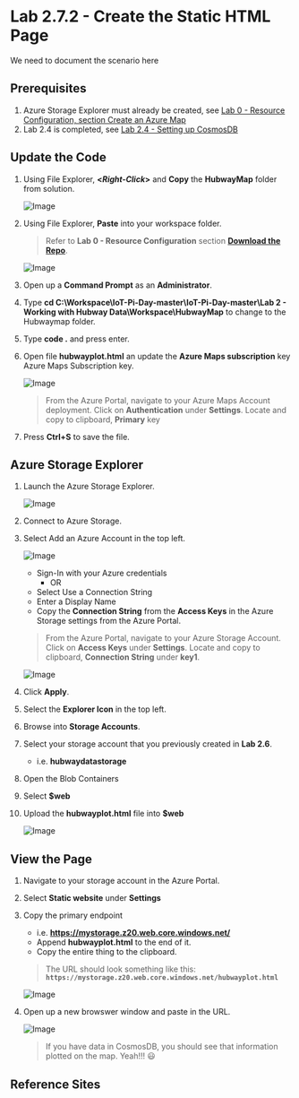 # Lab 2.7.2 - Create the Static HTML Page
We need to document the scenario here

## Prerequisites
1. Azure Storage Explorer must already be created, see [Lab 0 - Resource Configuration, section Create an Azure Map](https://github.com/Azure/IoT-Pi-Day/tree/master/Lab%200%20-%20Resource%20Configuration#create-an-azure-map)
2. Lab 2.4 is completed, see [Lab 2.4 - Setting up CosmosDB](https://github.com/Azure/IoT-Pi-Day/tree/master/Lab%202%20-%20Working%20with%20Hubway%20Data/Lab%202.4%20-%20Setting%20up%20CosmosDB)

## Update the Code

1. Using File Explorer, **<*Right-Click*>** and **Copy** the **HubwayMap** folder from solution.

    ![Image](/images/lab-2.7.2-image1.png) 

2. Using File Explorer, **Paste** into your workspace folder.
    > Refer to **Lab 0 - Resource Configuration** section **[Download the Repo](https://github.com/Azure/IoT-Pi-Day/tree/master/Lab%200%20-%20Resource%20Configuration#download-the-repo)**.

    ![Image](/images/lab-2.7.2-image2.png)

3. Open up a **Command Prompt** as an **Administrator**.
4. Type **cd C:\Workspace\IoT-Pi-Day-master\IoT-Pi-Day-master\Lab 2 - Working with Hubway Data\Workspace\HubwayMap** to change to the Hubwaymap folder.
5. Type **code .** and press enter.
6. Open file **hubwayplot.html** an update the **Azure Maps subscription** key Azure Maps Subscription key.

    ![Image](/images/lab-2.7.2-image3.png)

    > From the Azure Portal, navigate to your Azure Maps Account deployment. Click on **Authentication** under **Settings**.  Locate and copy to clipboard, **Primary** key

8. Press **Ctrl+S** to save the file.

## Azure Storage Explorer

1. Launch the Azure Storage Explorer.

    ![Image](/images/lab-2.7.2-image4.png) 

2. Connect to Azure Storage.
3. Select Add an Azure Account in the top left.
    
    ![Image](/images/lab-2.7.2-image5.png) 

    - Sign-In with your Azure credentials
        - OR
    - Select Use a Connection String
    - Enter a Display Name
    - Copy the **Connection String** from the **Access Keys** in the Azure Storage settings from the Azure Portal.

    > From the Azure Portal, navigate to your Azure Storage Account. Click on **Access Keys** under **Settings**.  Locate and copy to clipboard, **Connection String** under **key1**.

    ![Image](/images/lab-2.7.2-image6.png) 

4.  Click **Apply**.
5.  Select the **Explorer Icon** in the top left.
6.  Browse into **Storage Accounts**.
7.  Select your storage account that you previously created in **Lab 2.6**.
    - i.e. **hubwaydatastorage**
8.  Open the Blob Containers
9.  Select **$web**
10. Upload the **hubwayplot.html** file into **$web**

    ![Image](/images/lab-2.7.2-image7.png) 

## View the Page

1. Navigate to your storage account in the Azure Portal.    
2.  Select **Static website** under **Settings**
3.  Copy the primary endpoint
    - i.e. **https://mystorage.z20.web.core.windows.net/**
    - Append **hubwayplot.html** to the end of it.
    - Copy the entire thing to the clipboard.

    > The URL should look something like this:
    **```https://mystorage.z20.web.core.windows.net/hubwayplot.html```**

    ![Image](/images/lab-2.7.2-image8.png) 

4. Open up a new browswer window and paste in the URL.

    ![Image](/images/lab-2.7.2-image10.png) 

    > If you have data in CosmosDB, you should see that information plotted on the map. Yeah!!! :smiley:

<!--
## 🚨 Content below this line is Under Cons***truction 🚨
-->


## Reference Sites

